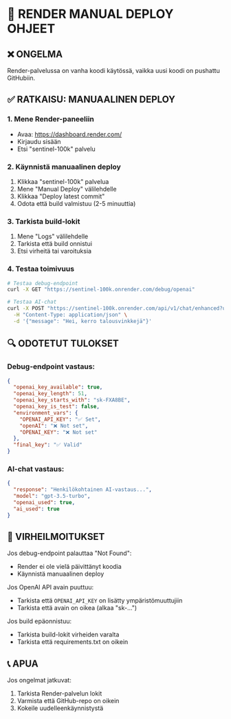 # 🚀 RENDER MANUAL DEPLOY OHJEET

## ❌ ONGELMA
Render-palvelussa on vanha koodi käytössä, vaikka uusi koodi on pushattu GitHubiin.

## ✅ RATKAISU: MANUAALINEN DEPLOY

### 1. Mene Render-paneeliin
- Avaa: https://dashboard.render.com/
- Kirjaudu sisään
- Etsi "sentinel-100k" palvelu

### 2. Käynnistä manuaalinen deploy
1. Klikkaa "sentinel-100k" palvelua
2. Mene "Manual Deploy" välilehdelle
3. Klikkaa "Deploy latest commit"
4. Odota että build valmistuu (2-5 minuuttia)

### 3. Tarkista build-lokit
1. Mene "Logs" välilehdelle
2. Tarkista että build onnistui
3. Etsi virheitä tai varoituksia

### 4. Testaa toimivuus
```bash
# Testaa debug-endpoint
curl -X GET "https://sentinel-100k.onrender.com/debug/openai"

# Testaa AI-chat
curl -X POST "https://sentinel-100k.onrender.com/api/v1/chat/enhanced?user_email=test@example.com" \
  -H "Content-Type: application/json" \
  -d '{"message": "Hei, kerro talousvinkkejä"}'
```

## 🔍 ODOTETUT TULOKSET

### Debug-endpoint vastaus:
```json
{
  "openai_key_available": true,
  "openai_key_length": 51,
  "openai_key_starts_with": "sk-FXA8BE",
  "openai_key_is_test": false,
  "environment_vars": {
    "OPENAI_API_KEY": "✅ Set",
    "openAI": "❌ Not set",
    "OPENAI_KEY": "❌ Not set"
  },
  "final_key": "✅ Valid"
}
```

### AI-chat vastaus:
```json
{
  "response": "Henkilökohtainen AI-vastaus...",
  "model": "gpt-3.5-turbo",
  "openai_used": true,
  "ai_used": true
}
```

## 🚨 VIRHEILMOITUKSET

Jos debug-endpoint palauttaa "Not Found":
- Render ei ole vielä päivittänyt koodia
- Käynnistä manuaalinen deploy

Jos OpenAI API avain puuttuu:
- Tarkista että `OPENAI_API_KEY` on lisätty ympäristömuuttujiin
- Tarkista että avain on oikea (alkaa "sk-...")

Jos build epäonnistuu:
- Tarkista build-lokit virheiden varalta
- Tarkista että requirements.txt on oikein

## 📞 APUA

Jos ongelmat jatkuvat:
1. Tarkista Render-palvelun lokit
2. Varmista että GitHub-repo on oikein
3. Kokeile uudelleenkäynnistystä 